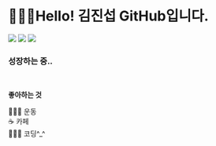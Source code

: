 # 🧑🏻‍💻Hello! 김진섭 GitHub입니다.
<div>
	<img src="https://img.shields.io/badge/HTML5-E34F26?style=flat&logo=HTML5&logoColor=white" />
	<img src="https://img.shields.io/badge/CSS3-1572B6?style=flat&logo=CSS3&logoColor=white" />
  	<img src="https://img.shields.io/badge/JavaScript-007396?style=flat&logo=Javascript&logoColor=white" />
</div>

### 성장하는 중..
<br>

**좋아하는 것**  

🏃🏻‍♂️ 운동<br>
☕ 카페<br>
🧑🏻‍💻 코딩^_^





